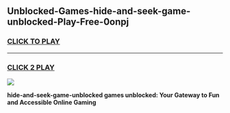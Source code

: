 
## Unblocked-Games-hide-and-seek-game-unblocked-Play-Free-0onpj
<h3>
<a href="https://premium76.site?title=hide-and-seek-game-unblocked&ref=10A">CLICK TO PLAY</a></h3>
<hr>

<h3>
<a href="https://premium76.site?title=hide-and-seek-game-unblocked&ref=10A">CLICK 2 PLAY</a>
  
</h3>

<a href="https://premium76.site?title=hide-and-seek-game-unblocked&ref=10A"><img src="https://clearcache.store/games.png"></a>


**hide-and-seek-game-unblocked games unblocked: Your Gateway to Fun and Accessible Online Gaming**
